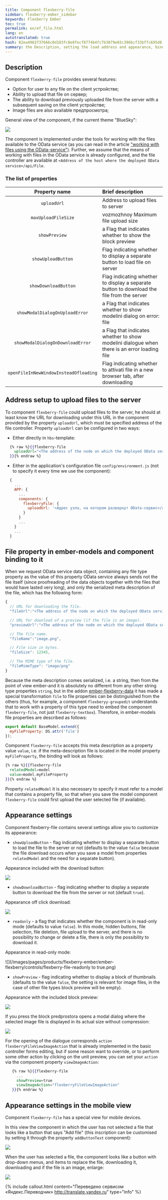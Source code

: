 ```yaml
---
title: Component flexberry-file
sidebar: flexberry-ember_sidebar
keywords: Flexberry Ember
toc: true
permalink: en/ef_file.html
lang: en
autotranslated: true
hash: 82ea4963737666c0d183fc8e8fecf8774b4fc7b3079e03c396bcf33bffc695d8
summary: the Description, setting the load address and appearance, binding components
---
```


## Description

Component `flexberry-file` provides several features:

* Option for user to any file on the client устройстве;
* Ability to upload that file on сервер;
* The ability to download previously uploaded file from the server with a subsequent saving on the client устройстве;
* Image files are also available предпросмотра;

General view of the component, if the current theme "BlueSky":

![](/images/pages/products/flexberry-ember/ember-flexberry/controls/flexberry-file.png)

The component is implemented under the tools for working with the files available to the OData service (as you can read in the article ["working with files using the OData-service"](efd_work-files.html)).
Further, we assume that the means of working with files in the OData service is already configured, and the file controller are available at `<Address of the host where the deployed OData service>/api/File`.

### The list of properties

| Property name | Brief description |
|:-------------------:|:------------------|
| `uploadUrl` | Address to upload files to server|
| `maxUploadFileSize` | vozmozhnoy Maximum file upload size|
| `showPreview` | a Flag that indicates whether to show the block preview|
| `showUploadButton` | Flag indicating whether to display a separate button to load file on server|
| `showDownloadButton` | Flag indicating whether to display a separate button to download the file from the server|
| `showModalDialogOnUploadError` | a Flag that indicates whether to show modelini dialog on error: file|
| `showModalDialogOnDownloadError` | a Flag that indicates whether to show modelini dialogue when there is an error loading file|
| `openFileInNewWindowInsteadOfloading` | Flag indicating whether to attivati file in a new browser tab, after downloading|

## Address setup to upload files to the server

To component `flexberry-file` could upload files to the server, he should at least know the URL for downloading under this URL in the component provided by the property `uploadUrl`, which must be specified address of the file controller.
Property `uploadUrl` can be configured in two ways:
* Either directly in `hbs`-template:
```hbs
  {% raw %}{{flexberry-file
    uploadUrl="<The address of the node on which the deployed OData service>/api/File"
  }}{% endraw %}
  ```
* Either in the application's configuration file `config/environment.js` (not to specify it every time we use the component):
```javascript
  {
    ...
    APP: {
      ...
      components: {
        flexberryFile: {
          uploadUrl: '<Адрес узла, на котором развернут OData-сервис>/api/File'
        }
      }
      ...
    }
    ...
  }
  ```

## File property in ember-models and component binding to it

When we request OData service data object, containing any file type property as the value of this property OData service always sends not the file itself (since proofreading of the data objects together with the files that would have lasted very long), and only the serialized meta description of the file, which has the following form:
```javascript
{
  // URL for downloading the file. 
  "fileUrl":"<The address of the node on which the deployed OData service>/api/File?...",

  // URL for download of a preview (if the file is an image). 
  "previewUrl":"<The address of the node on which the deployed OData service>/api/File?...&getPreview=true",

  // The file name. 
  "fileName":"image.png",

  // File size in bytes. 
  "fileSize": 12345,

  // The MIME type of the file. 
  "fileMimeType": "image/png"
}
```

Because the meta description comes serialized, i.e. a string, then from the point of view ember-and it is absolutely no different from any other string type properties `string`, but in the addon [ember-flexberry-data](https://github.com/Flexberry/ember-flexberry-data/blob/develop/addon/transforms/file.js) it has made a special transformation `file` to file properties can be distinguished from the others (thus, for example, a component `flexberyy-groupedit` understands that to work with a property of this type need to embed the component `flexberry-file`, not just `flexberry-textbox`).
Therefore, in ember-models file properties are described as follows:
```javascript
export default BaseModel.extend({
  myFileProperty: DS.attr('file')
});
```

Component `flexberry-file` accepts this meta description as a property value `value`, i.e. if the meta-description file is located in the model property `myFileProperty`, the binding will look as follows:
```hbs
{% raw %}{{flexberry-file
  relatedModel=model
  value=model.myFileProperty
}}{% endraw %}
```

Property `relatedModel` it is also necessary to specify it must refer to a model that contains a property file, so that when you save the model component `flexberry-file` could first upload the user selected file (if available).

## Appearance settings

Component flexberry-file contains several settings allow you to customize its appearance:
* `showUploadButton` - flag indicating whether to display a separate button to load the file to the server or not (defaults to the value `false` because the file download occurs when you save a model from properties `relatedModel` and the need for a separate button).

Appearance included with the download button:

![](/images/pages/products/flexberry-ember/ember-flexberry/controls/flexberry-file-show-upload-button-true.png)

* `showDownloadButton` - flag indicating whether to display a separate button to download the file from the server or not (default `true`).

Appearance off click download:

![](/images/pages/products/flexberry-ember/ember-flexberry/controls/flexberry-file-show-download-button-false.png)

* `readonly` - a flag that indicates whether the component is in read-only mode (defaults to value `false`). In this mode, hidden buttons, file selection, file deletion, file upload to the server, and there is no possibility to change or delete a file, there is only the possibility to download it.

Appearance in read-only mode:

![](/images/pages/products/flexberry-ember/ember-flexberry/controls/flexberry-file-readonly to true.png)

* `showPreview` - flag indicating whether to display a block of thumbnails (defaults to the value `false`, the setting is relevant for image files, in the case of other file types block preview will be empty).

Appearance with the included block preview:

![](/images/pages/products/flexberry-ember/ember-flexberry/controls/flexberry-file-show-preview-true.png)

If you press the block predprostora opens a modal dialog where the selected image file is displayed in its actual size without compression:

![](/images/pages/products/flexberry-ember/ember-flexberry/controls/flexberry-file-preview-dialog.png)

For the opening of the dialogue corresponds `action` `flexberryFileViewImageAction` that is already implemented in the basic controller forms editing, but if some reason want to override, or to perform some other action by clicking on the unit preview, you can set your `action` via the component property `viewImageAction`:

```hbs
   {% raw %}{{flexberry-file
     ...
     showPreview=true
     viewImageAction="flexberryFileViewImageAction"
   }}{% endraw %}
   ```

## Appearance settings in the mobile view

Component `flexberry-file` has a special view for mobile devices.

In this view the component in which the user has not selected a file that looks like a button that says "Add file" (this inscription can be customised by setting it through the property `addButtonText` component):

![](/images/pages/products/flexberry-ember/ember-flexberry/controls/flexberry-file-mobile-with-no-file.png)

When the user has selected a file, the component looks like a button with drop-down menus, and items to replace the file, downloading it, downloading and if the file is an image, enlarge:

![](/images/pages/products/flexberry-ember/ember-flexberry/controls/flexberry-file-mobile-with-selected-file.png)



{% include callout.html content="Переведено сервисом «Яндекс.Переводчик» <http://translate.yandex.ru>" type="info" %}